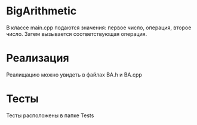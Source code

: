 # BigArithmetic
В классе main.cpp подаются значения: первое число, операция, второе число. Затем вызывается соответствующая операция.

# Реализация
Реалищацию можно увидеть в файлах BA.h и BA.cpp

# Тесты
Тесты расположены в папке Tests
